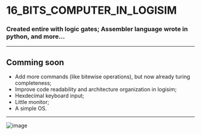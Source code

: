 # 16_BITS_COMPUTER_IN_LOGISIM
 ### Created entire with logic gates; Assembler language wrote in python, and more...
---
## Comming soon
* Add more commands (like bitewise operations), but now already turing completeness;
* Improve code readability and architecture organization in logisim;
* Hexdecimal keyboard input;
* Little monitor;
* A simple OS.
---
![image](https://github.com/user-attachments/assets/544a6c0e-bd15-4ce4-9c3b-a06bd0e27320)
